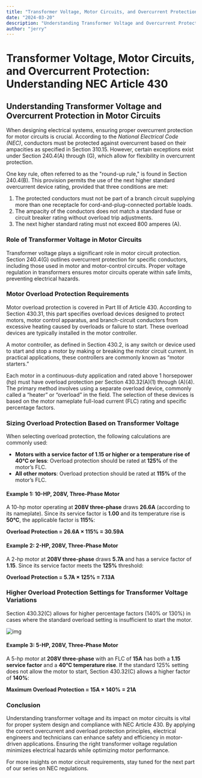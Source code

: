 ```yaml
---
title: "Transformer Voltage, Motor Circuits, and Overcurrent Protection: Understanding NEC Article 430"
date: "2024-03-20"
description: "Understanding Transformer Voltage and Overcurrent Protection in Motor Circuits"
author: "jerry"
---
```


# Transformer Voltage, Motor Circuits, and Overcurrent Protection: Understanding NEC Article 430

## Understanding Transformer Voltage and Overcurrent Protection in Motor Circuits

When designing electrical systems, ensuring proper overcurrent protection for motor circuits is crucial. According to the _National Electrical Code (NEC)_, conductors must be protected against overcurrent based on their ampacities as specified in Section 310.15. However, certain exceptions exist under Section 240.4(A) through (G), which allow for flexibility in overcurrent protection.

One key rule, often referred to as the "round-up rule," is found in Section 240.4(B). This provision permits the use of the next higher standard overcurrent device rating, provided that three conditions are met:

1. The protected conductors must not be part of a branch circuit supplying more than one receptacle for cord-and-plug-connected portable loads.
2. The ampacity of the conductors does not match a standard fuse or circuit breaker rating without overload trip adjustments.
3. The next higher standard rating must not exceed 800 amperes (A).

### Role of Transformer Voltage in Motor Circuits

Transformer voltage plays a significant role in motor circuit protection. Section 240.4(G) outlines overcurrent protection for specific conductors, including those used in motor and motor-control circuits. Proper voltage regulation in transformers ensures motor circuits operate within safe limits, preventing electrical hazards.

### Motor Overload Protection Requirements

Motor overload protection is covered in Part III of Article 430. According to Section 430.31, this part specifies overload devices designed to protect motors, motor control apparatus, and branch-circuit conductors from excessive heating caused by overloads or failure to start. These overload devices are typically installed in the motor controller.

A motor controller, as defined in Section 430.2, is any switch or device used to start and stop a motor by making or breaking the motor circuit current. In practical applications, these controllers are commonly known as “motor starters.”

Each motor in a continuous-duty application and rated above 1 horsepower (hp) must have overload protection per Section 430.32(A)(1) through (A)(4). The primary method involves using a separate overload device, commonly called a “heater” or “overload” in the field. The selection of these devices is based on the motor nameplate full-load current (FLC) rating and specific percentage factors.

### Sizing Overload Protection Based on Transformer Voltage

When selecting overload protection, the following calculations are commonly used:

- **Motors with a service factor of 1.15 or higher or a temperature rise of 40°C or less**: Overload protection should be rated at **125%** of the motor’s FLC.
- **All other motors**: Overload protection should be rated at **115%** of the motor’s FLC.

#### Example 1: 10-HP, 208V, Three-Phase Motor
A 10-hp motor operating at **208V three-phase** draws **26.6A** (according to its nameplate). Since its service factor is **1.00** and its temperature rise is **50°C**, the applicable factor is **115%**:

**Overload Protection = 26.6A × 115% = 30.59A**

#### Example 2: 2-HP, 208V, Three-Phase Motor
A 2-hp motor at **208V three-phase** draws **5.7A** and has a service factor of **1.15**. Since its service factor meets the **125%** threshold:

**Overload Protection = 5.7A × 125% = 7.13A**

### Higher Overload Protection Settings for Transformer Voltage Variations

Section 430.32(C) allows for higher percentage factors (140% or 130%) in cases where the standard overload setting is insufficient to start the motor.

![img](https://www.ecmag.com/images/default-source/articles/inline-images/1d3a1543-513f-471c-9859-a23926c4d811.jpeg?Status=Master&sfvrsn=5a8bd13b_0)

#### Example 3: 5-HP, 208V, Three-Phase Motor
A 5-hp motor at **208V three-phase** with an FLC of **15A** has both a **1.15 service factor** and a **40°C temperature rise**. If the standard 125% setting does not allow the motor to start, Section 430.32(C) allows a higher factor of **140%**:

**Maximum Overload Protection = 15A × 140% = 21A**

### Conclusion

Understanding transformer voltage and its impact on motor circuits is vital for proper system design and compliance with NEC Article 430. By applying the correct overcurrent and overload protection principles, electrical engineers and technicians can enhance safety and efficiency in motor-driven applications. Ensuring the right transformer voltage regulation minimizes electrical hazards while optimizing motor performance.

For more insights on motor circuit requirements, stay tuned for the next part of our series on NEC regulations.


